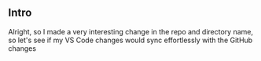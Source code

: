 ## Intro

Alright, so I made a very interesting change in the repo and directory name, so let's see if my VS Code changes would sync effortlessly with the GitHub changes
